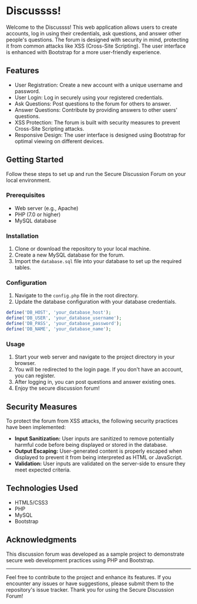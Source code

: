 # Discussss!

Welcome to the Discussss! This web application allows users to create accounts, log in using their credentials, ask questions, and answer other people's questions. The forum is designed with security in mind, protecting it from common attacks like XSS (Cross-Site Scripting). The user interface is enhanced with Bootstrap for a more user-friendly experience.

## Features

- User Registration: Create a new account with a unique username and password.
- User Login: Log in securely using your registered credentials.
- Ask Questions: Post questions to the forum for others to answer.
- Answer Questions: Contribute by providing answers to other users' questions.
- XSS Protection: The forum is built with security measures to prevent Cross-Site Scripting attacks.
- Responsive Design: The user interface is designed using Bootstrap for optimal viewing on different devices.

## Getting Started

Follow these steps to set up and run the Secure Discussion Forum on your local environment.

### Prerequisites

- Web server (e.g., Apache)
- PHP (7.0 or higher)
- MySQL database

### Installation

1. Clone or download the repository to your local machine.
2. Create a new MySQL database for the forum.
3. Import the `database.sql` file into your database to set up the required tables.

### Configuration

1. Navigate to the `config.php` file in the root directory.
2. Update the database configuration with your database credentials.

```php
define('DB_HOST', 'your_database_host');
define('DB_USER', 'your_database_username');
define('DB_PASS', 'your_database_password');
define('DB_NAME', 'your_database_name');
```

### Usage

1. Start your web server and navigate to the project directory in your browser.
2. You will be redirected to the login page. If you don't have an account, you can register.
3. After logging in, you can post questions and answer existing ones.
4. Enjoy the secure discussion forum!

## Security Measures

To protect the forum from XSS attacks, the following security practices have been implemented:

- **Input Sanitization:** User inputs are sanitized to remove potentially harmful code before being displayed or stored in the database.
- **Output Escaping:** User-generated content is properly escaped when displayed to prevent it from being interpreted as HTML or JavaScript.
- **Validation:** User inputs are validated on the server-side to ensure they meet expected criteria.

## Technologies Used

- HTML5/CSS3
- PHP
- MySQL
- Bootstrap

## Acknowledgments

This discussion forum was developed as a sample project to demonstrate secure web development practices using PHP and Bootstrap.

---

Feel free to contribute to the project and enhance its features. If you encounter any issues or have suggestions, please submit them to the repository's issue tracker. Thank you for using the Secure Discussion Forum!

